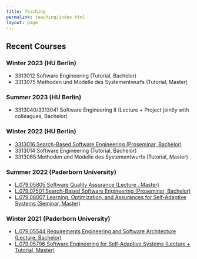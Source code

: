 ```yaml
---
title: Teaching
permalink: teaching/index.html
layout: page
---
```


## Recent Courses

### Winter 2023 (HU Berlin)
* 3313012 Software Engineering (Tutorial, Bachelor)
* 3313075 Methoden und Modelle des Systementwurfs (Tutorial, Master)

### Summer 2023 (HU Berlin)

* 3313040/3313041 Software Engineering II (Lecture + Project jointly with colleagues, Bachelor)

### Winter 2022 (HU Berlin)

* [3313016 Search-Based Software Engineering (Proseminar, Bachelor)](2022W-SBSE)
* 3313014 Software Engineering (Tutorial, Bachelor)
* 3313065 Methoden und Modelle des Systementwurfs (Tutorial, Master)

### Summer 2022 (Paderborn University)

* [L.079.05805 Software Quality Assurance (Lecture , Master)](2022S-SQA)
* [L.079.07501 Search-Based Software Engineering (Proseminar, Bachelor)](2022S-SBSE)
* [L.079.08007 Learning, Optimization, and Assurances for Self-Adaptive Systems (Seminar, Master)](2022S-LOASAS)

### Winter 2021 (Paderborn University)

* [L.079.05544 Requirements Engineering and Software Architecture (Lecture, Bachelor)](2021W-RESA)
* [L.079.05796 Software Engineering for Self-Adaptive Systems (Lecture + Tutorial, Master)](2021W-SEfSAS)
